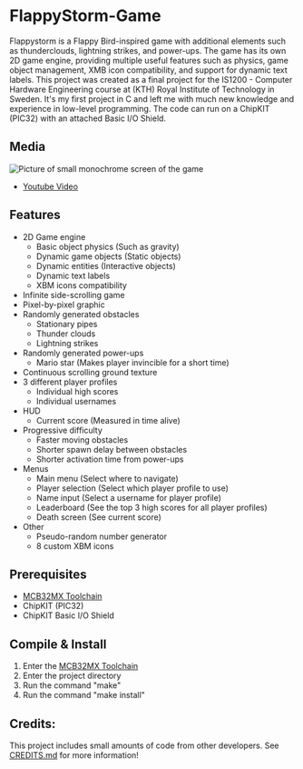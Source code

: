 # FlappyStorm-Game
Flappystorm is a Flappy Bird-inspired game with additional elements such as thunderclouds, lightning strikes, and power-ups. The game has its own 2D game engine, providing multiple useful features such as physics, game object management, XMB icon compatibility, and support for dynamic text labels. This project was created as a final project for the IS1200 - Computer Hardware Engineering course at (KTH) Royal Institute of Technology in Sweden. It's my first project in C and left me with much new knowledge and experience in low-level programming. The code can run on a ChipKIT (PIC32) with an attached Basic I/O Shield.

## Media
   ![Picture of small monochrome screen of the game](https://i.imgur.com/sj5S7n3.png)
   * [Youtube Video](https://www.youtube.com/watch?v=bQGde61NOaw)

## Features
* 2D Game engine
  * Basic object physics (Such as gravity)
  * Dynamic game objects (Static objects)
  * Dynamic entities (Interactive objects)
  * Dynamic text labels
  * XBM icons compatibility
* Infinite side-scrolling game
* Pixel-by-pixel graphic
* Randomly generated obstacles
  * Stationary pipes
  * Thunder clouds
  * Lightning strikes
* Randomly generated power-ups
  * Mario star (Makes player invincible for a short time)
* Continuous scrolling ground texture
* 3 different player profiles
  * Individual high scores
  * Individual usernames
* HUD
  * Current score (Measured in time alive)
* Progressive difficulty
  * Faster moving obstacles
  * Shorter spawn delay between obstacles
  * Shorter activation time from power-ups
* Menus
  * Main menu (Select where to navigate)
  * Player selection (Select which player profile to use)
  * Name input (Select a username for player profile)
  * Leaderboard (See the top 3 high scores for all player profiles)
  * Death screen (See current score)
* Other
  * Pseudo-random number generator
  * 8 custom XBM icons

## Prerequisites
* [MCB32MX Toolchain](https://github.com/is1200-example-projects/mcb32tools)
* ChipKIT (PIC32)
* ChipKIT Basic I/O Shield

## Compile & Install
1. Enter the [MCB32MX Toolchain](https://github.com/is1200-example-projects/mcb32tools)
2. Enter the project directory
3. Run the command "make"
4. Run the command "make install"

## Credits:
This project includes small amounts of code from other developers.
See [CREDITS.md](CREDITS.md) for more information!
